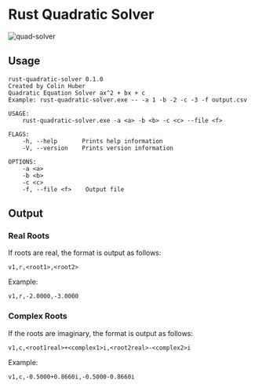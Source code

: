 # Rust Quadratic Solver

![quad-solver](./qual-solver.gif)

## Usage

```
rust-quadratic-solver 0.1.0
Created by Colin Huber
Quadratic Equation Solver ax^2 + bx + c
Example: rust-quadratic-solver.exe -- -a 1 -b -2 -c -3 -f output.csv

USAGE:
    rust-quadratic-solver.exe -a <a> -b <b> -c <c> --file <f>

FLAGS:
    -h, --help       Prints help information
    -V, --version    Prints version information

OPTIONS:
    -a <a>
    -b <b>
    -c <c>
    -f, --file <f>    Output file
```

## Output

### Real Roots

If roots are real, the format is output as follows:

```csv
v1,r,<root1>,<root2>
```

Example:

```csv
v1,r,-2.0000,-3.0000
```

### Complex Roots

If the roots are imaginary, the format is output as follows:

```csv
v1,c,<root1real>+<complex1>i,<root2real>-<complex2>i
```

Example:

```csv
v1,c,-0.5000+0.8660i,-0.5000-0.8660i
```
